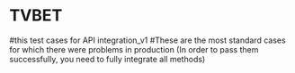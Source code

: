 # TVBET
#this test cases for API integration_v1
#These are the most standard cases for which there were problems in production (In order to pass them successfully, you need to fully integrate all methods)
